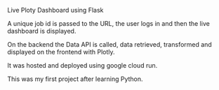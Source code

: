 Live Ploty Dashboard using Flask



A unique job id is passed to the URL, the user logs in and then the live dashboard is displayed.

On the backend the Data API is called, data retrieved, transformed and displayed on the frontend with Plotly.

It was hosted and deployed using google cloud run.

This was my first project after learning Python.
